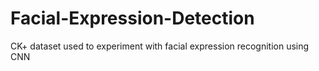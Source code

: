 # Facial-Expression-Detection
CK+ dataset used to experiment with facial expression recognition using CNN
